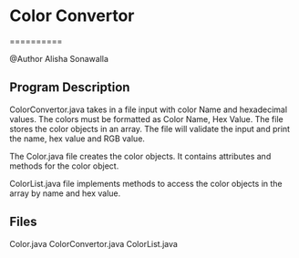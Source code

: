 # Color Convertor 
==========

@Author
Alisha Sonawalla 


Program Description
--------


ColorConvertor.java takes in a file input with color Name and hexadecimal values.
The colors must be formatted as Color Name, Hex Value.
The file stores the color objects in an array.
The file will validate the input and print the name, hex value and RGB value. 


The Color.java file creates the color objects. It contains attributes and methods for the color object.

ColorList.java file implements methods to access the color objects in the array by name and hex value.

Files
-------
Color.java
ColorConvertor.java
ColorList.java
